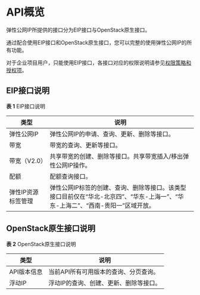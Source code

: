 # API概览<a name="eip_api02_0001"></a>

弹性公网IP所提供的接口分为EIP接口与OpenStack原生接口。

通过配合使用EIP接口和OpenStack原生接口，您可以完整的使用弹性公网IP的所有功能。

对于企业项目用户，只能使用EIP接口，各接口对应的权限说明请参见[权限策略和授权项](权限策略和授权项.md)。

## EIP接口说明<a name="section14330125184315"></a>

**表 1**  EIP接口说明

|**类型**|**说明**|
|--|--|
|弹性公网IP|弹性公网IP的申请、查询、更新、删除等接口。|
|带宽|带宽的查询、更新等接口。|
|带宽（V2.0）|共享带宽的创建、删除等接口。共享带宽插入/移出弹性公网IP操作。|
|配额|配额查询接口。|
|弹性IP资源标签管理|弹性公网IP标签的创建、查询、删除等接口。该类型接口目前仅在“华北-北京四”、“华东-上海一”、“华东-上海二”、“西南-贵阳一”区域开放。|


## OpenStack原生接口说明<a name="section3102202117447"></a>

**表 2**  OpenStack原生接口说明

|**类型**|**说明**|
|--|--|
|API版本信息|当前API所有可用版本的查询、分页查询。|
|浮动IP|浮动IP的查询、创建、更新、删除等接口。|


